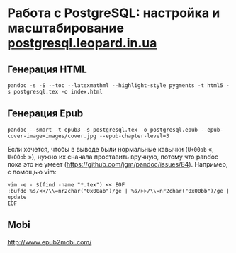 # Работа с PostgreSQL: настройка и масштабирование [postgresql.leopard.in.ua](http://postgresql.leopard.in.ua/)

## Генерация HTML

    pandoc -s -S --toc --latexmathml --highlight-style pygments -t html5 -s postgresql.tex -o index.html

## Генерация Epub

    pandoc --smart -t epub3 -s postgresql.tex -o postgresql.epub --epub-cover-image=images/cover.jpg --epub-chapter-level=3

Если хочется, чтобы в выводе были нормальные кавычки (`U+00ab` &laquo;,
`U+00bb` &raquo;), нужно их сначала проставить вручную, потому что pandoc
пока это не умеет (https://github.com/jgm/pandoc/issues/84). Например,
c помощью vim:

    vim -e - $(find -name "*.tex") << EOF
    :bufdo %s/<</\\=nr2char("0x00ab")/ge | %s/>>/\\=nr2char("0x00bb")/ge | update
    EOF


## Mobi

http://www.epub2mobi.com/
